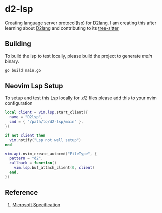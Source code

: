 # d2-lsp

Creating language server protocol(lsp) for [D2lang](https://d2lang.com/).
I am creating this after learning about [D2lang](https://d2lang.com/) and contributing to
its [tree-sitter](https://github.com/ravsii/tree-sitter-d2)

## Building

To build the lsp to test locally, please build the project to generate *main* binary.

```sh
go build main.go
```

## Neovim Lsp Setup

To setup and test this Lsp locally for *.d2* files please add this to your nvim configuration

```lua
local client = vim.lsp.start_client({
  name = "D2lsp",
  cmd = { "/path/to/d2-lsp/main" },
})

if not client then
  vim.notify("Lsp not well setup")
end

vim.api.nvim_create_autocmd("FileType", {
  pattern = "d2",
  callback = function()
    vim.lsp.buf_attach_client(0, client)
  end,
})
```

## Reference

1. [Microsoft Specification](https://microsoft.github.io/language-server-protocol/specifications/lsp/3.17/specification/)
